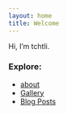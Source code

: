 ```yaml
---
layout: home
title: Welcome
---
```


Hi, I’m tchtli.

### Explore: 
- [about]( /about/ )
- [Gallery](/gallery)
- [Blog Posts](/)
